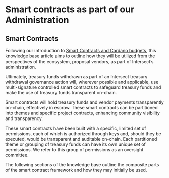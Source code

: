# Smart contracts as part of our Administration

## Smart Contracts&#x20;

Following our introduction to [Smart Contracts and Cardano budgets](https://www.intersectmbo.org/news/%EF%B8%8F-smart-contracts-and-cardano-budgets), this knowledge base article aims to outline how they will be utilized from the perspectives of the ecosystem, proposal vendors, as part of Intersect’s administration.

Ultimately, treasury funds withdrawn as part of an Intersect treasury withdrawal governance action will, wherever possible and applicable, use multi-signature controlled smart contracts to safeguard treasury funds and make the use of treasury funds transparent on-chain.&#x20;

Smart contracts will hold treasury funds and vendor payments transparently on-chain, effectively in escrow. These smart contracts can be partitioned into themes and specific project contracts, enhancing community visibility and transparency.&#x20;

These smart contracts have been built with a specific, limited set of permissions, each of which is authorized through keys and, should they be executed, would be transparent and auditable on-chain. Each partitioned theme or grouping of treasury funds can have its own unique set of permissions. We refer to this group of permissions as an oversight committee.

The following sections of the knowledge base outline the composite parts of the smart contract framework and how they may initially be used.&#x20;
